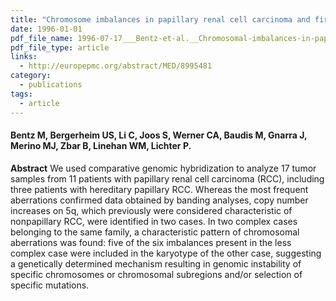 ```yaml
---
title: "Chromosome imbalances in papillary renal cell carcinoma and first cytogenetic data of familial cases analyzed by comparative genomic hybridization"
date: 1996-01-01
pdf_file_name: 1996-07-17___Bentz-et-al.__Chromosomal-imbalances-in-papillary-RCC-and-first-CGH-of-familial-cases__Cytogenet-Cell-Genet.pdf
pdf_file_type: article
links:
  - http://europepmc.org/abstract/MED/8995481
category:
  - publications
tags:
  - article
---
```


#### Bentz M, Bergerheim US, Li C, Joos S, Werner CA, Baudis M, Gnarra J, Merino MJ, Zbar B, Linehan WM, Lichter P.

**Abstract** We used comparative genomic hybridization to analyze 17 tumor samples from 11 patients with papillary renal cell carcinoma (RCC), including three patients with hereditary papillary RCC. Whereas the most frequent aberrations confirmed data obtained by banding analyses, copy number increases on 5q, which previously were considered characteristic of nonpapillary RCC, were identified in two cases.<!--more--> In two complex cases belonging to the same family, a characteristic pattern of chromosomal aberrations was found: five of the six imbalances present in the less complex case were included in the karyotype of the other case, suggesting a genetically determined mechanism resulting in genomic instability of specific chromosomes or chromosomal subregions and/or selection of specific mutations.

